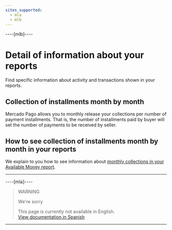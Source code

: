 ```yaml
---
sites_supported:
  - mla
  - mlb
---
```


----[mlb]---- 

# Detail of information about your reports

Find specific information about activity and transactions shown in your reports.

## Collection of installments month by month

Mercado Pago allows you to monthly release your collections per number of payment installments. That is, the number of installments paid by buyer will set the number of payments to be received by seller.

## How to see collection of installments month by month in your reports

We explain to you how to see information about [monthly collections in your Available Money report](https://www.mercadopago[FAKER][URL][DOMAIN]/developers/en/guides/additional-content/reports/extra/pnf-bank).

------------

----[mla]---- 

> WARNING
>
> We're sorry
>
> This page is currently not available in English.<br>
>[View documentation in Spanish](https://www.mercadopago[FAKER][URL][DOMAIN]/developers/es/guides/additional-content/reports/extra/reports-information-details)

------------
